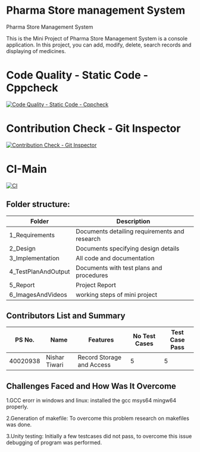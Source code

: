 # Pharma Store management System

Pharma Store Management System

This is the Mini Project of Pharma Store Management System is a console application. In this project, you can add, modify, delete, search records and displaying of medicines.


# Code Quality - Static Code - Cppcheck
[![Code Quality - Static Code - Cppcheck](https://github.com/TiwariNishar/M1_Application_PharmaStore_Management_System/actions/workflows/cppcheck.yml/badge.svg)](https://github.com/TiwariNishar/M1_Application_PharmaStore_Management_System/actions/workflows/cppcheck.yml)

# Contribution Check - Git Inspector
[![Contribution Check - Git Inspector](https://github.com/TiwariNishar/M1_Application_PharmaStore_Management_System/actions/workflows/gitinspector.yml/badge.svg)](https://github.com/TiwariNishar/M1_Application_PharmaStore_Management_System/actions/workflows/gitinspector.yml)


# CI-Main
[![CI](https://github.com/TiwariNishar/M1_Application_PharmaStore_Management_System/actions/workflows/main.yml/badge.svg)](https://github.com/TiwariNishar/M1_Application_PharmaStore_Management_System/actions/workflows/main.yml)



## Folder structure:
|Folder|	Description|
|------|-------------|
|1_Requirements|	Documents detailing requirements and research|
|2_Design|	Documents specifying design details|
|3_Implementation|	All code and documentation|
|4_TestPlanAndOutput|	Documents with test plans and procedures|
|5_Report|	Project Report|
|6_ImagesAndVideos|	working steps of mini project|




## Contributors List and Summary
|PS No.|	Name|	Features|	No Test Cases|	Test Case Pass|
|-------|--------|------------|--------|------------|
|40020938|Nishar Tiwari|	Record Storage and Access|	5	|5|

## Challenges Faced and How Was It Overcome
1.GCC erorr in windows and linux: installed the gcc msys64 mingw64 properly.

2.Generation of makefile: To overcome this problem research on makefiles was done.

3.Unity testing: Initially a few testcases did not pass, to overcome this issue debugging of program was performed.
